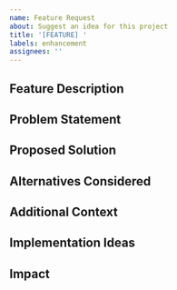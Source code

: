 ```yaml
---
name: Feature Request
about: Suggest an idea for this project
title: '[FEATURE] '
labels: enhancement
assignees: ''
---
```


## Feature Description

<!-- A clear and concise description of the feature you're requesting. -->

## Problem Statement

<!-- Describe the problem this feature would solve. -->

## Proposed Solution

<!-- Describe how you envision this feature working. -->

## Alternatives Considered

<!-- Describe any alternative solutions or features you've considered. -->

## Additional Context

<!-- Add any other context, screenshots, or examples about the feature request here. -->

## Implementation Ideas

<!-- If you have ideas on how to implement this feature, please share them here. -->

## Impact

<!-- How would this feature benefit users of the project? -->

